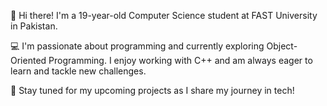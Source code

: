 👋 Hi there! I'm a 19-year-old Computer Science student at FAST University in Pakistan.

💻 I'm passionate about programming and currently exploring Object-Oriented Programming. I enjoy working with C++ and am always eager to learn and tackle new challenges.

🌱 Stay tuned for my upcoming projects as I share my journey in tech!
<!---
ahmeddawood9/ahmeddawood9 is a ✨ special ✨ repository because its `README.md` (this file) appears on your GitHub profile.
You can click the Preview link to take a look at your changes.
--->
